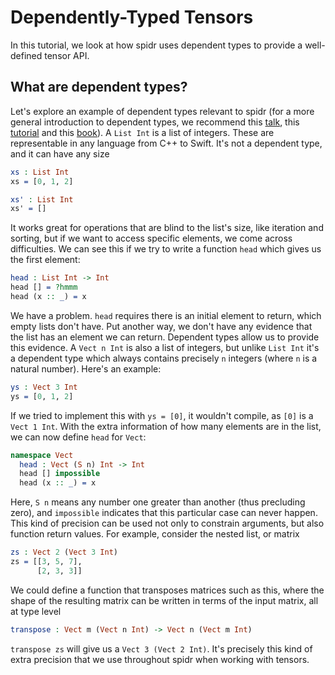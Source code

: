 <!--
Copyright 2022 Joel Berkeley

Licensed under the Apache License, Version 2.0 (the "License");
you may not use this file except in compliance with the License.
You may obtain a copy of the License at

    http://www.apache.org/licenses/LICENSE-2.0

Unless required by applicable law or agreed to in writing, software
distributed under the License is distributed on an "AS IS" BASIS,
WITHOUT WARRANTIES OR CONDITIONS OF ANY KIND, either express or implied.
See the License for the specific language governing permissions and
limitations under the License.
-->
# Dependently-Typed Tensors

In this tutorial, we look at how spidr uses dependent types to provide a well-defined tensor API.

## What are dependent types?

Let's explore an example of dependent types relevant to spidr (for a more general introduction to dependent types, we recommend this [talk](https://www.youtube.com/watch?v=mOtKD7ml0NU), this [tutorial](https://github.com/stefan-hoeck/idris2-tutorial) and this [book](https://www.manning.com/books/type-driven-development-with-idris)). A `List Int` is a list of integers. These are representable in any language from C++ to Swift. It's not a dependent type, and it can have any size
<!-- idris
import Data.Vect
-->
```idris
xs : List Int
xs = [0, 1, 2]

xs' : List Int
xs' = []
```
It works great for operations that are blind to the list's size, like iteration and sorting, but if we want to access specific elements, we come across difficulties. We can see this if we try to write a function `head` which gives us the first element:
```idris
head : List Int -> Int
head [] = ?hmmm
head (x :: _) = x
```
We have a problem. `head` requires there is an initial element to return, which empty lists don't have. Put another way, we don't have any evidence that the list has an element we can return. Dependent types allow us to provide this evidence. A `Vect n Int` is also a list of integers, but unlike `List Int` it's a dependent type which always contains precisely `n` integers (where `n` is a natural number). Here's an example:
```idris
ys : Vect 3 Int
ys = [0, 1, 2]
```
If we tried to implement this with `ys = [0]`, it wouldn't compile, as `[0]` is a `Vect 1 Int`. With the extra information of how many elements are in the list, we can now define `head` for `Vect`:
```idris
namespace Vect
  head : Vect (S n) Int -> Int
  head [] impossible
  head (x :: _) = x
```
Here, `S n` means any number one greater than another (thus precluding zero), and `impossible` indicates that this particular case can never happen. This kind of precision can be used not only to constrain arguments, but also function return values. For example, consider the nested list, or matrix
```idris
zs : Vect 2 (Vect 3 Int)
zs = [[3, 5, 7],
      [2, 3, 3]]
```
We could define a function that transposes matrices such as this, where the shape of the resulting matrix can be written in terms of the input matrix, all at type level
```idris
transpose : Vect m (Vect n Int) -> Vect n (Vect m Int)
```
`transpose zs` will give us a `Vect 3 (Vect 2 Int)`. It's precisely this kind of extra precision that we use throughout spidr when working with tensors.
